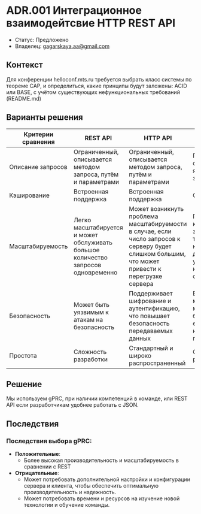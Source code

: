 # ADR.001 Интеграционное взаимодейтсвие HTTP REST API
<!-- Название ADR состоит из [ADR.###] [Коротко суть принятого решения] -->

* Статус: Предложено
* Владелец: gagarskaya.aa@gmail.com

## Контекст
<!-- Описание проблемы, требующей решения, причин, побудивших принять решение, ограничений, действовавших на момент принятия решения -->
Для конференции helloconf.mts.ru требуется выбрать класс системы по теореме CAP, и определиться, какие принципы будут заложены: ACID или BASE, с учётом существующих нефункциональных требований (README.md)

## Варианты решения

| Критерии сравнения     | REST API | HTTP API        | GraphQL |gRPC|
|------------------------|----------|-----------------|---------|----|
|Описание запросов|Ограниченный, описывается методом запроса, путём и параметрами|Ограниченный, описывается методом запроса, путём и параметрами|Гибкий, описывается языком запросов|Ограниченный, язык сериализации данных|
|Кэширование|Встроенная поддержка|Встроенная поддержка|Отсутствует|Встроенная поддержка|
|Масштабируемость|Легко масштабируется и может обслуживать большое количество запросов одновременно|Может возникнуть проблема масштабируемости в случае, если число запросов к серверу будет слишком большим, что может привести к перегрузке сервера|Позволяет клиентам запрашивать только необходимые данные, что уменьшает нагрузку на сервер|Возможно асинхронное взаимодействие, что уменьшает нагрзку на сервер|
|Безопасность|Может быть уязвимым к атакам на безопасность|Поддерживает шифрование и аутентификацию, что повышает безопасность передаваемых данных|Высокая, но может быть менее безопасным, если не настроен правильно|Поддерживает шифрование и аутентификацию, что повышает безопасность передаваемых данных|
|Простота|Сложность разработки|Стандартный и широко распространенный|Сложность разработки|Сложен в настройке и использовании|


## Решение
<!-- Описание выбранного решения. Решение должно быть сформулировано чётко ("Мы используем...", "Мы не используем", а не "Желательно.." или "Предлагается..."). 
Должна быть понятна связь между решением и проблемой, почему выбрали именно это решение из вариантов -->
Мы используем gPRC, при наличии компетенций в команде, или REST API  если разработчикам удобнее работать с JSON.


## Последствия
<!-- Положительные и отрицательные последствия (trade-offs). Арх. решения, которые потребуется принять как следствие принятого решения. Если решение содержит риски, то описано, как с ними планируют поступить (за счет чего снижать, почему принять). -->
### Последствия выбора gPRC:
* **Положительные**:
  * Более высокая производительность и масштабируемость в сравнении с REST
* **Отрицательные**:
  * Может потребовать дополнительной настройки и конфигурации сервера и клиента, чтобы обеспечить оптимальную производительность и надежность.
  * Может потребовать времени и ресурсов на изучение новой технологии и обучение команды.